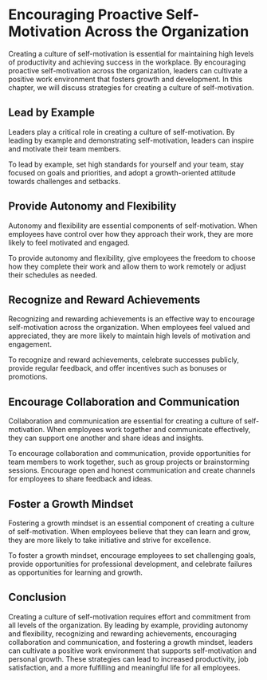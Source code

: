 Encouraging Proactive Self-Motivation Across the Organization
===============================================================================================================

Creating a culture of self-motivation is essential for maintaining high levels of productivity and achieving success in the workplace. By encouraging proactive self-motivation across the organization, leaders can cultivate a positive work environment that fosters growth and development. In this chapter, we will discuss strategies for creating a culture of self-motivation.

Lead by Example
---------------

Leaders play a critical role in creating a culture of self-motivation. By leading by example and demonstrating self-motivation, leaders can inspire and motivate their team members.

To lead by example, set high standards for yourself and your team, stay focused on goals and priorities, and adopt a growth-oriented attitude towards challenges and setbacks.

Provide Autonomy and Flexibility
--------------------------------

Autonomy and flexibility are essential components of self-motivation. When employees have control over how they approach their work, they are more likely to feel motivated and engaged.

To provide autonomy and flexibility, give employees the freedom to choose how they complete their work and allow them to work remotely or adjust their schedules as needed.

Recognize and Reward Achievements
---------------------------------

Recognizing and rewarding achievements is an effective way to encourage self-motivation across the organization. When employees feel valued and appreciated, they are more likely to maintain high levels of motivation and engagement.

To recognize and reward achievements, celebrate successes publicly, provide regular feedback, and offer incentives such as bonuses or promotions.

Encourage Collaboration and Communication
-----------------------------------------

Collaboration and communication are essential for creating a culture of self-motivation. When employees work together and communicate effectively, they can support one another and share ideas and insights.

To encourage collaboration and communication, provide opportunities for team members to work together, such as group projects or brainstorming sessions. Encourage open and honest communication and create channels for employees to share feedback and ideas.

Foster a Growth Mindset
-----------------------

Fostering a growth mindset is an essential component of creating a culture of self-motivation. When employees believe that they can learn and grow, they are more likely to take initiative and strive for excellence.

To foster a growth mindset, encourage employees to set challenging goals, provide opportunities for professional development, and celebrate failures as opportunities for learning and growth.

Conclusion
----------

Creating a culture of self-motivation requires effort and commitment from all levels of the organization. By leading by example, providing autonomy and flexibility, recognizing and rewarding achievements, encouraging collaboration and communication, and fostering a growth mindset, leaders can cultivate a positive work environment that supports self-motivation and personal growth. These strategies can lead to increased productivity, job satisfaction, and a more fulfilling and meaningful life for all employees.
